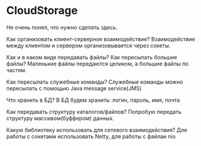 # CloudStorage

Не очень понял, что нужно сделать здесь.

Как организовать клиент-серверное взаимодействие?
Взаимодействие между клиентом и сервером организовывается через сокеты.

Как и в каком виде передавать файлы?
Как пересылать большие файлы?
Маленькие файлы передаются целиком, а большие файлы по частям.

Как пересылать служебные команды?
Служебные команды можно пересылать с помощью Java message service(JMS)

Что хранить в БД?
В БД будем хранить: логин, пароль, имя, почта

Как передавать структуру каталогов/файлов?
Попробую передать структуру массивом(буффером) данных.

Какую библиотеку использовать для сетевого взаимодействия?
Для работы с сокетами использовать Netty, для работы с файлаи nio
